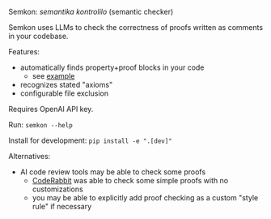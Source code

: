 Semkon: _semantika kontrolilo_ (semantic checker)

Semkon uses LLMs to check the correctness of proofs written as comments in your
codebase.

Features:
* automatically finds property+proof blocks in your code
  * see [example](tests/example_repo/example_repo/foo.py)
* recognizes stated "axioms"
* configurable file exclusion

Requires OpenAI API key.

Run: `semkon --help`

Install for development: `pip install -e ".[dev]"`


Alternatives:
* AI code review tools may be able to check some proofs
  * [CodeRabbit](https://www.coderabbit.ai/) was able to check some simple
    proofs with no customizations
  * you may be able to explicitly add proof checking as a custom "style rule"
    if necessary

